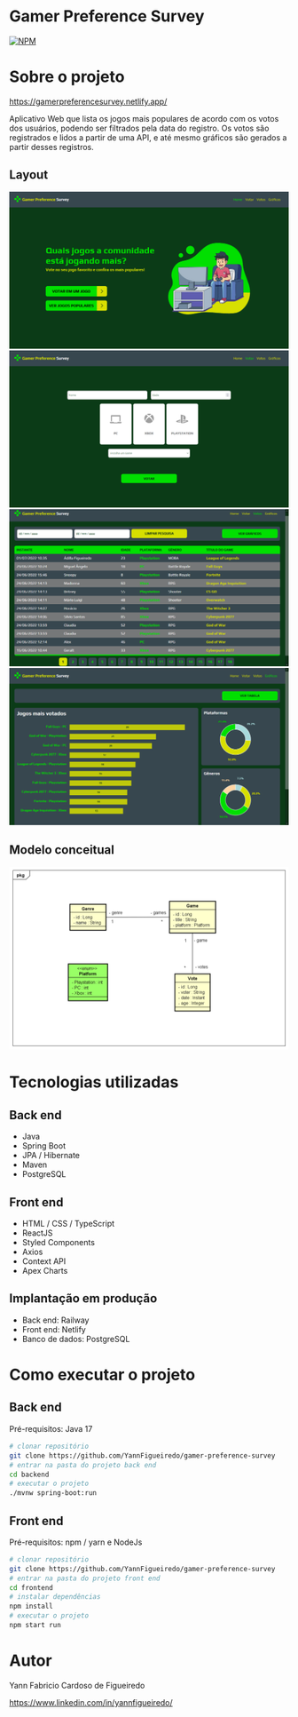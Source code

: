 # Gamer Preference Survey
[![NPM](https://img.shields.io/npm/l/react)](https://github.com/YannFigueiredo/gamer-preference-survey/blob/main/LICENSE) 

# Sobre o projeto

https://gamerpreferencesurvey.netlify.app/

Aplicativo Web que lista os jogos mais populares de acordo com os votos dos usuários, podendo ser filtrados pela data do registro. Os votos são registrados e lidos a partir de uma API, e até mesmo gráficos são gerados a partir desses registros.

## Layout
<img src="https://github.com/YannFigueiredo/assets/blob/main/tela-home.png"  alt="Tela 1 - Página inicial" title="Página inicial"/>
<img src="https://github.com/YannFigueiredo/assets/blob/main/tela-votar.png"  alt="Tela 2 - Votar" title="Página para votar"/>
<img src="https://github.com/YannFigueiredo/assets/blob/main/tela-votos.png"  alt="Tela 3 - Votos" title="Página votos"/>
<img src="https://github.com/YannFigueiredo/assets/blob/main/tela-graficos.png"  alt="Tela 4 - Gráficos" title="Página gráficos"/>

## Modelo conceitual
<img src="https://github.com/YannFigueiredo/assets/blob/main/uml.png"  alt="Modelo conceitual" title="Modelo conceitual"/>

# Tecnologias utilizadas
## Back end

- Java
- Spring Boot
- JPA / Hibernate
- Maven
- PostgreSQL

## Front end
- HTML / CSS  / TypeScript
- ReactJS
- Styled Components
- Axios
- Context API
- Apex Charts

## Implantação em produção
- Back end: Railway
- Front end: Netlify
- Banco de dados: PostgreSQL

# Como executar o projeto

## Back end
Pré-requisitos: Java 17

```bash
# clonar repositório
git clone https://github.com/YannFigueiredo/gamer-preference-survey
# entrar na pasta do projeto back end
cd backend
# executar o projeto
./mvnw spring-boot:run
```

## Front end
Pré-requisitos: npm / yarn  e NodeJs

```bash
# clonar repositório
git clone https://github.com/YannFigueiredo/gamer-preference-survey
# entrar na pasta do projeto front end
cd frontend
# instalar dependências
npm install
# executar o projeto
npm start run
```

# Autor

Yann Fabricio Cardoso de Figueiredo

https://www.linkedin.com/in/yannfigueiredo/

